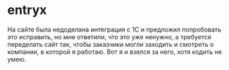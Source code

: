 # entryx
На сайте была недоделана интеграция с 1С и предложил попробовать это исправить, но мне ответили, что это уже ненужно, а требуется переделать сайт так, чтобы заказчики могли заходить и смотреть о компании, в которой я работаю. Вот я и взялся за него, хотя кодить не умею.
